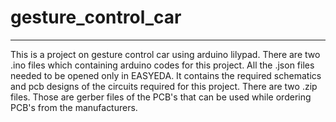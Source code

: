 # gesture_control_car
---
This is a project on gesture control car using arduino lilypad.
There are two .ino files which containing arduino codes for this project.
All the .json files needed to be opened only in EASYEDA.
It contains the required schematics and pcb designs of the circuits required for this project.
There are two .zip files.
Those are gerber files of the PCB's that can be used while ordering PCB's from the manufacturers.
